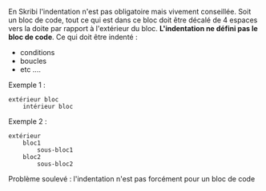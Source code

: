En Skribi l'indentation n'est pas obligatoire mais vivement conseillée.
Soit un bloc de code, tout ce qui est dans ce bloc doit être décalé de 4 espaces vers la doite par rapport à l'extérieur du bloc. **L'indentation ne défini pas le bloc de code**.
Ce qui doit être indenté :
- conditions
- boucles
- etc ....

Exemple 1 :
```skribi
extérieur bloc
    intérieur bloc
```

Exemple 2 :
```skribi
extérieur
    bloc1
	    sous-bloc1
	bloc2
	    sous-bloc2
```

Problème soulevé : l'indentation n'est pas forcément pour un bloc de code